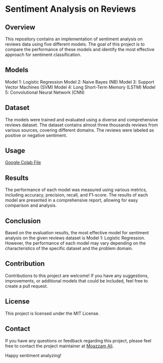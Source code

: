 # Sentiment Analysis on Reviews
## Overview
This repository contains an implementation of sentiment analysis on reviews data using five different models. The goal of this project is to compare the performance of these models and identify the most effective approach for sentiment classification.

## Models
Model 1: Logistic Regression
Model 2: Naive Bayes (NB)
Model 3: Support Vector Machines (SVM)
Model 4: Long Short-Term Memory (LSTM)
Model 5: Convolutional Neural Network (CNN)

## Dataset
The models were trained and evaluated using a diverse and comprehensive reviews dataset. The dataset contains almost three thousands reviews from various sources, covering different domains. The reviews were labeled as positive or negative sentiment.

## Usage
<a href="https://drive.google.com/file/d/1XQgVTaYoB__L7D1MXgG7FiYDCegOwVoZ/view?usp=sharing">Google Colab File</a>

## Results
The performance of each model was measured using various metrics, including accuracy, precision, recall, and F1-score. The results of each model are presented in a comprehensive report, allowing for easy comparison and analysis.

## Conclusion
Based on the evaluation results, the most effective model for sentiment analysis on the given reviews dataset is Model 1: Logistic Regression. However, the performance of each model may vary depending on the characteristics of the specific dataset and the problem domain.

## Contribution
Contributions to this project are welcome! If you have any suggestions, improvements, or additional models that could be included, feel free to create a pull request.

## License
This project is licensed under the MIT License.

## Contact
If you have any questions or feedback regarding this project, please feel free to contact the project maintainer at 
<a href="https://www.linkedin.com/in/meermoazzam/">Moazzam Ali</a>.

Happy sentiment analyzing!
